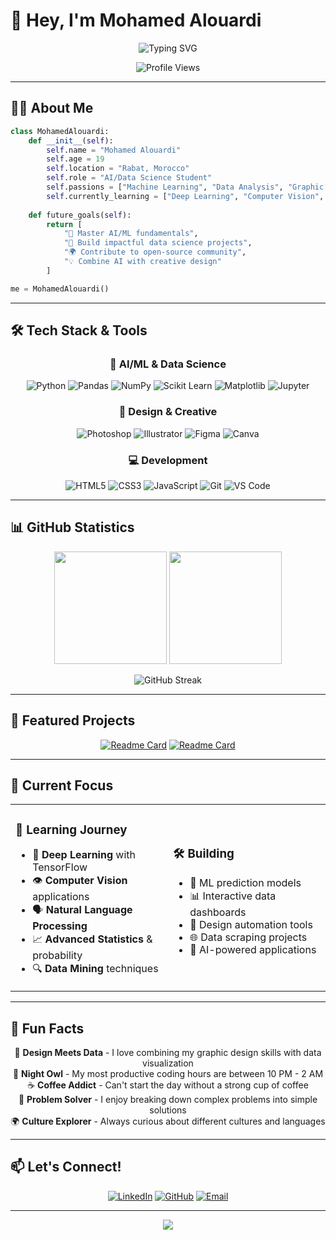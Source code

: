 # 👋 Hey, I'm Mohamed Alouardi

<div align="center">
  
  ![Typing SVG](https://readme-typing-svg.herokuapp.com?font=Fira+Code&size=22&duration=3000&pause=1000&color=00D9FF&center=true&vCenter=true&width=600&lines=AI+%26+Data+Science+Student;Graphic+Design+Enthusiast;Machine+Learning+Explorer;Always+Learning+Something+New!)
  
  <img src="https://komarev.com/ghpvc/?username=TheCodeNoodle&color=00d9ff&style=flat-square&label=Profile+Views" alt="Profile Views" />
  
</div>

---

## 🧑‍💻 About Me

```python
class MohamedAlouardi:
    def __init__(self):
        self.name = "Mohamed Alouardi"
        self.age = 19
        self.location = "Rabat, Morocco"
        self.role = "AI/Data Science Student"
        self.passions = ["Machine Learning", "Data Analysis", "Graphic Design"]
        self.currently_learning = ["Deep Learning", "Computer Vision", "NLP"]
        
    def future_goals(self):
        return [
            "🎯 Master AI/ML fundamentals",
            "🚀 Build impactful data science projects",
            "🌍 Contribute to open-source community",
            "💡 Combine AI with creative design"
        ]

me = MohamedAlouardi()
```

---

## 🛠️ Tech Stack & Tools

<div align="center">

### 🤖 AI/ML & Data Science
![Python](https://img.shields.io/badge/Python-3776AB?style=for-the-badge&logo=python&logoColor=white)
![Pandas](https://img.shields.io/badge/Pandas-150458?style=for-the-badge&logo=pandas&logoColor=white)
![NumPy](https://img.shields.io/badge/NumPy-013243?style=for-the-badge&logo=numpy&logoColor=white)
![Scikit Learn](https://img.shields.io/badge/Scikit_Learn-F7931E?style=for-the-badge&logo=scikit-learn&logoColor=white)
![Matplotlib](https://img.shields.io/badge/Matplotlib-11557c?style=for-the-badge&logo=python&logoColor=white)
![Jupyter](https://img.shields.io/badge/Jupyter-F37626?style=for-the-badge&logo=jupyter&logoColor=white)

### 🎨 Design & Creative
![Photoshop](https://img.shields.io/badge/Photoshop-31A8FF?style=for-the-badge&logo=adobe-photoshop&logoColor=white)
![Illustrator](https://img.shields.io/badge/Illustrator-FF9A00?style=for-the-badge&logo=adobe-illustrator&logoColor=white)
![Figma](https://img.shields.io/badge/Figma-F24E1E?style=for-the-badge&logo=figma&logoColor=white)
![Canva](https://img.shields.io/badge/Canva-00C4CC?style=for-the-badge&logo=canva&logoColor=white)

### 💻 Development
![HTML5](https://img.shields.io/badge/HTML5-E34F26?style=for-the-badge&logo=html5&logoColor=white)
![CSS3](https://img.shields.io/badge/CSS3-1572B6?style=for-the-badge&logo=css3&logoColor=white)
![JavaScript](https://img.shields.io/badge/JavaScript-F7DF1E?style=for-the-badge&logo=javascript&logoColor=black)
![Git](https://img.shields.io/badge/Git-F05032?style=for-the-badge&logo=git&logoColor=white)
![VS Code](https://img.shields.io/badge/VS_Code-007ACC?style=for-the-badge&logo=visual-studio-code&logoColor=white)

</div>

---

## 📊 GitHub Statistics

<div align="center">
  
  <img height="180em" src="https://github-readme-stats.vercel.app/api?username=TheCodeNoodle&show_icons=true&theme=tokyonight&include_all_commits=true&count_private=true"/>
  <img height="180em" src="https://github-readme-stats.vercel.app/api/top-langs/?username=TheCodeNoodle&layout=compact&langs_count=8&theme=tokyonight"/>
  
</div>

<div align="center">
  
  ![GitHub Streak](https://github-readme-streak-stats.herokuapp.com/?user=TheCodeNoodle&theme=tokyonight&hide_border=true)
  
</div>

---

## 🚀 Featured Projects

<div align="center">

[![Readme Card](https://github-readme-stats.vercel.app/api/pin/?username=TheCodeNoodle&repo=monthly-income-predictor&theme=tokyonight)](https://github.com/TheCodeNoodle/monthly-income-predictor)
[![Readme Card](https://github-readme-stats.vercel.app/api/pin/?username=TheCodeNoodle&repo=data-analysis-toolkit&theme=tokyonight)](https://github.com/TheCodeNoodle/data-analysis-toolkit)

</div>

---

## 🎯 Current Focus

<table>
<tr>
<td width="50%">

### 🔬 Learning Journey
- 🧠 **Deep Learning** with TensorFlow
- 👁️ **Computer Vision** applications  
- 🗣️ **Natural Language Processing**
- 📈 **Advanced Statistics** & probability
- 🔍 **Data Mining** techniques

</td>
<td width="50%">

### 🛠️ Building
- 🤖 ML prediction models
- 📊 Interactive data dashboards
- 🎨 Design automation tools
- 🌐 Data scraping projects
- 📱 AI-powered applications

</td>
</tr>
</table>

---

## 🌟 Fun Facts

<div align="center">

🎨 **Design Meets Data** - I love combining my graphic design skills with data visualization  
🌙 **Night Owl** - My most productive coding hours are between 10 PM - 2 AM  
☕ **Coffee Addict** - Can't start the day without a strong cup of coffee  
🧩 **Problem Solver** - I enjoy breaking down complex problems into simple solutions  
🌍 **Culture Explorer** - Always curious about different cultures and languages  

</div>

---

## 📫 Let's Connect!

<div align="center">

[![LinkedIn](https://img.shields.io/badge/LinkedIn-0077B5?style=for-the-badge&logo=linkedin&logoColor=white)](https://www.linkedin.com/in/mohamed-alouardi-187162255/)
[![GitHub](https://img.shields.io/badge/GitHub-100000?style=for-the-badge&logo=github&logoColor=white)](https://github.com/TheCodeNoodle)
[![Email](https://img.shields.io/badge/Email-D14836?style=for-the-badge&logo=gmail&logoColor=white)](mailto:mohamed.alouardi@example.com)

---

<img src="https://capsule-render.vercel.app/api?type=waving&color=gradient&customColorList=6,11,20&height=150&section=footer&text=Thanks%20for%20visiting!&fontSize=50&fontColor=fff&animation=twinkling&fontAlignY=75"/>

</div>
